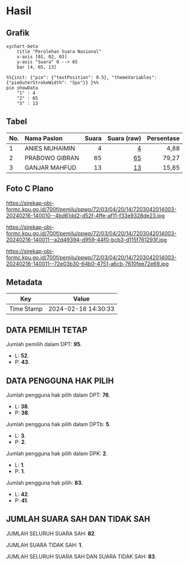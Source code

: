 # Hasil

## Grafik

```mermaid
xychart-beta
    title "Perolehan Suara Nasional"
    x-axis [01, 02, 03]
    y-axis "Suara" 0 --> 65
    bar [4, 65, 13]
```

```mermaid
%%{init: {"pie": {"textPosition": 0.5}, "themeVariables": {"pieOuterStrokeWidth": "5px"}} }%%
pie showData
    "1" : 4
    "2" : 65
    "3" : 13
```

## Tabel

| No. | Nama Paslon    | Suara | Suara (raw) | Persentase |
|:--- |:-------------- | -----:| -----------:| ----------:|
| 1   | ANIES MUHAIMIN | 4     | [4][p-1]    | 4,88       |
| 2   | PRABOWO GIBRAN | 65    | [65][p-2]   | 79,27      |
| 3   | GANJAR MAHFUD  | 13    | [13][p-3]   | 15,85      |


[p-1]: https://github.com/gigit-pemilu/pemilu-2024/blob/main/pilpres/hitung-suara/sub/72-sulawesi-tengah/sub/03-donggala/sub/04-rio-pakava/sub/2014-mbulawa/sub/003-tps/sub/paslon-1.txt
[p-2]: https://github.com/gigit-pemilu/pemilu-2024/blob/main/pilpres/hitung-suara/sub/72-sulawesi-tengah/sub/03-donggala/sub/04-rio-pakava/sub/2014-mbulawa/sub/003-tps/sub/paslon-2.txt
[p-3]: https://github.com/gigit-pemilu/pemilu-2024/blob/main/pilpres/hitung-suara/sub/72-sulawesi-tengah/sub/03-donggala/sub/04-rio-pakava/sub/2014-mbulawa/sub/003-tps/sub/paslon-3.txt

## Foto C Plano

https://sirekap-obj-formc.kpu.go.id/700f/pemilu/ppwp/72/03/04/20/14/7203042014003-20240216-140010--4bd61dd2-d52f-4ffe-af11-f33e9328de23.jpg

https://sirekap-obj-formc.kpu.go.id/700f/pemilu/ppwp/72/03/04/20/14/7203042014003-20240216-140011--a2d49394-d959-44f0-bcb3-d115f761293f.jpg

https://sirekap-obj-formc.kpu.go.id/700f/pemilu/ppwp/72/03/04/20/14/7203042014003-20240216-140011--72e03b30-64b0-4751-a6cb-7610fee72e69.jpg


## Metadata

| Key        | Value               |
| ---------- | ------------------- |
| Time Stamp | 2024-02-16 14:30:33 |


## DATA PEMILIH TETAP

Jumlah pemilih dalam DPT: **95**.
 * L: **52**.
 * P: **43**.

## DATA PENGGUNA HAK PILIH

Jumlah pengguna hak pilih dalam DPT: **76**.
 * L: **38**.
 * P: **38**.

Jumlah pengguna hak pilih dalam DPTb: **5**.
 * L: **3**.
 * P: **2**.

Jumlah pengguna hak pilih dalam DPK: **2**.
 * L: **1**.
 * P: **1**.

Jumlah pengguna hak pilih: **83**.
 * L: **42**.
 * P: **41**.

## JUMLAH SUARA SAH DAN TIDAK SAH

JUMLAH SELURUH SUARA SAH: **82**.

JUMLAH SUARA TIDAK SAH: **1**.

JUMLAH SELURUH SUARA SAH DAN SUARA TIDAK SAH: **83**.


